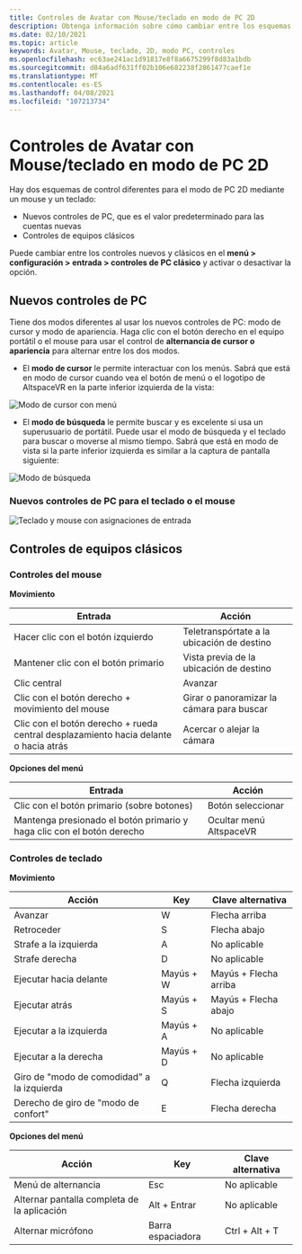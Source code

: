 ```yaml
---
title: Controles de Avatar con Mouse/teclado en modo de PC 2D
description: Obtenga información sobre cómo cambiar entre los esquemas de control nuevos y clásicos para trasladar los avatares con el mouse y el teclado en el modo de PC 2D.
ms.date: 02/10/2021
ms.topic: article
keywords: Avatar, Mouse, teclado, 2D, modo PC, controles
ms.openlocfilehash: ec63ae241ac1d91817e8f8a6675299f8d83a1bdb
ms.sourcegitcommit: d84a6adf631ff02b106e682238f2861477caef1e
ms.translationtype: MT
ms.contentlocale: es-ES
ms.lasthandoff: 04/08/2021
ms.locfileid: "107213734"
---
```

# <a name="avatar-controls-with-mousekeyboard-in-2d-pc-mode"></a>Controles de Avatar con Mouse/teclado en modo de PC 2D

Hay dos esquemas de control diferentes para el modo de PC 2D mediante un mouse y un teclado:
* Nuevos controles de PC, que es el valor predeterminado para las cuentas nuevas
* Controles de equipos clásicos

Puede cambiar entre los controles nuevos y clásicos en el **menú > configuración > entrada > controles de PC clásico** y activar o desactivar la opción.

## <a name="new-pc-controls"></a>Nuevos controles de PC

Tiene dos modos diferentes al usar los nuevos controles de PC: modo de cursor y modo de apariencia. Haga clic con el botón derecho en el equipo portátil o el mouse para usar el control de **alternancia de cursor o apariencia** para alternar entre los dos modos.

* El **modo de cursor** le permite interactuar con los menús. Sabrá que está en modo de cursor cuando vea el botón de menú o el logotipo de AltspaceVR en la parte inferior izquierda de la vista:

![Modo de cursor con menú](images/avatar-controls-img-01.png)

* El **modo de búsqueda** le permite buscar y es excelente si usa un superusuario de portátil. Puede usar el modo de búsqueda y el teclado para buscar o moverse al mismo tiempo. Sabrá que está en modo de vista si la parte inferior izquierda es similar a la captura de pantalla siguiente:

![Modo de búsqueda](images/avatar-controls-img-02.png)

### <a name="new-pc-controls-for-keyboard--mouse"></a>Nuevos controles de PC para el teclado o el mouse

![Teclado y mouse con asignaciones de entrada](images/avatar-controls-img-03.png)

## <a name="classic-pc-controls"></a>Controles de equipos clásicos 

### <a name="mouse-controls"></a>Controles del mouse

**Movimiento**

| Entrada | Acción |
|---|---|
| Hacer clic con el botón izquierdo | Teletranspórtate a la ubicación de destino |
| Mantener clic con el botón primario | Vista previa de la ubicación de destino |
| Clic central | Avanzar |
| Clic con el botón derecho + movimiento del mouse | Girar o panoramizar la cámara para buscar |
| Clic con el botón derecho + rueda central desplazamiento hacia delante o hacia atrás | Acercar o alejar la cámara |

**Opciones del menú**

| Entrada | Acción |
|---|---|
| Clic con el botón primario (sobre botones) | Botón seleccionar |
| Mantenga presionado el botón primario y haga clic con el botón derecho | Ocultar menú AltspaceVR |

### <a name="keyboard-controls"></a>Controles de teclado

**Movimiento**

| Acción | Key | Clave alternativa |
|---|---|---|
| Avanzar | W | Flecha arriba |
| Retroceder | S | Flecha abajo |
| Strafe a la izquierda | A | No aplicable |
| Strafe derecha | D | No aplicable |
| Ejecutar hacia delante | Mayús + W | Mayús + Flecha arriba |
| Ejecutar atrás | Mayús + S | Mayús + Flecha abajo |
| Ejecutar a la izquierda | Mayús + A | No aplicable |
| Ejecutar a la derecha | Mayús + D | No aplicable |
| Giro de "modo de comodidad" a la izquierda | Q | Flecha izquierda |
| Derecho de giro de "modo de confort" | E | Flecha derecha |

**Opciones del menú**

| Acción | Key | Clave alternativa |
|---|---|---|
| Menú de alternancia | Esc | No aplicable |
| Alternar pantalla completa de la aplicación | Alt + Entrar | No aplicable |
| Alternar micrófono | Barra espaciadora | Ctrl + Alt + T |